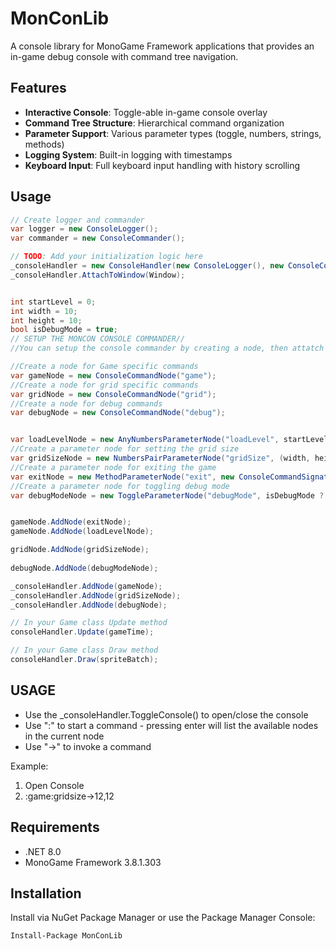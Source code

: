 # MonConLib

A console library for MonoGame Framework applications that provides an in-game debug console with command tree navigation.

## Features

- **Interactive Console**: Toggle-able in-game console overlay
- **Command Tree Structure**: Hierarchical command organization
- **Parameter Support**: Various parameter types (toggle, numbers, strings, methods)
- **Logging System**: Built-in logging with timestamps
- **Keyboard Input**: Full keyboard input handling with history scrolling

## Usage

```csharp
// Create logger and commander
var logger = new ConsoleLogger();
var commander = new ConsoleCommander();

// TODO: Add your initialization logic here
_consoleHandler = new ConsoleHandler(new ConsoleLogger(), new ConsoleCommander());
_consoleHandler.AttachToWindow(Window);


int startLevel = 0;
int width = 10;
int height = 10;
bool isDebugMode = true;
// SETUP THE MONCON CONSOLE COMMANDER//
//You can setup the console commander by creating a node, then attatch new nodes to it.

//Create a node for Game specific commands
var gameNode = new ConsoleCommandNode("game");
//Create a node for grid specific commands
var gridNode = new ConsoleCommandNode("grid");
//Create a node for debug commands
var debugNode = new ConsoleCommandNode("debug");


var loadLevelNode = new AnyNumbersParameterNode("loadLevel", startLevel.ToString(), LoadLevel);
//Create a parameter node for setting the grid size
var gridSizeNode = new NumbersPairParameterNode("gridSize", (width, height), (x, y) => { SetGridSize(x, y); });
//Create a parameter node for exiting the game
var exitNode = new MethodParameterNode("exit", new ConsoleCommandSignature("now", () => { System.Environment.Exit(0); }));
//Create a parameter node for toggling debug mode
var debugModeNode = new ToggleParameterNode("debugMode", isDebugMode ? "on" : "off", SetDebugModeOn, SetDebugModeOff);


gameNode.AddNode(exitNode);
gameNode.AddNode(loadLevelNode);

gridNode.AddNode(gridSizeNode);
            
debugNode.AddNode(debugModeNode);

_consoleHandler.AddNode(gameNode);
_consoleHandler.AddNode(gridSizeNode);
_consoleHandler.AddNode(debugNode);

// In your Game class Update method
consoleHandler.Update(gameTime);

// In your Game class Draw method
consoleHandler.Draw(spriteBatch);
```


## USAGE
- Use the _consoleHandler.ToggleConsole() to open/close the console
- Use ":" to start a command - pressing enter will list the available nodes in the current node
- Use "->" to invoke a command 

Example:
1. Open Console
2. :game:gridsize->12,12 

## Requirements

- .NET 8.0
- MonoGame Framework 3.8.1.303

## Installation

Install via NuGet Package Manager or use the Package Manager Console:

```
Install-Package MonConLib
```
